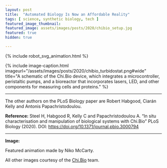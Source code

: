 ```yaml
---
layout: post
title:  "Automated Biology Is Now an Affordable Reality"
tags: [ science, synthetic biology, tech ]
featured_image_thumbnail:
featured_image: assets/images/posts/2020/chibio_setup.jpg
featured: true
hidden: true

---
```


{% include robot_svg_animation.html %}


{% include image-caption.html imageurl="/assets/images/posts/2020/chibio_turbidostat.png#wide" title="A schematic of the Chi.Bio device, which integrates a microcontroller, peristaltic pumps, and a bioreactor that incorporates lasers, LED, and other components for measuring cells and proteins." %}

***
The other authors on the PLoS Biology paper are Robert Habgood, Ciarán Kelly and Antonis Papachristodoulou.

**Reference:** Steel H, Habgood R, Kelly C and Papachristodoulou A. “In situ characterisation and manipulation of biological systems with Chi.Bio” PLoS Biology (2020). DOI: https://doi.org/10.1371/journal.pbio.3000794

***

**Image:**

Featured animation made by Niko McCarty.

All other images courtesy of the [Chi.Bio](https://chi.bio/) team.
